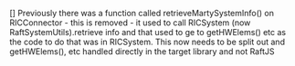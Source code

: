 [] Previously there was a function called retrieveMartySystemInfo() on RICConnector - this is removed - it used to call RICSystem (now RaftSystemUtils).retrieve info and that used to ge to getHWElems() etc as the code to do that was in RICSystem. This now needs to be split out and getHWElems(), etc handled directly in the target library and not RaftJS
